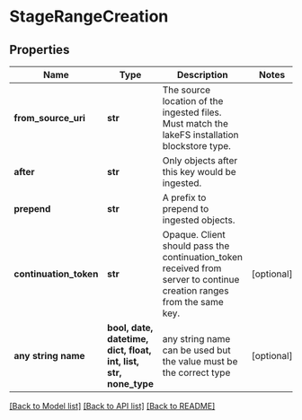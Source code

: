 # StageRangeCreation


## Properties
Name | Type | Description | Notes
------------ | ------------- | ------------- | -------------
**from_source_uri** | **str** | The source location of the ingested files. Must match the lakeFS installation blockstore type. | 
**after** | **str** | Only objects after this key would be ingested. | 
**prepend** | **str** | A prefix to prepend to ingested objects. | 
**continuation_token** | **str** | Opaque. Client should pass the continuation_token received from server to continue creation ranges from the same key. | [optional] 
**any string name** | **bool, date, datetime, dict, float, int, list, str, none_type** | any string name can be used but the value must be the correct type | [optional]

[[Back to Model list]](../README.md#documentation-for-models) [[Back to API list]](../README.md#documentation-for-api-endpoints) [[Back to README]](../README.md)


